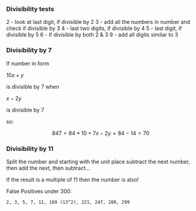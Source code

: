 ### Divisibility tests

2 - look at last digit, if divisible by 2
3 - add all the numbers in number and check if divisible by 3
4 - last two digits, if divisible by 4
5 - last digit, if divisible by 5
6 - if divisible by both 2 & 3
9 - add all digits similar to 3

### Divisibility by 7

If number in form

$10x + y$

is divisible by 7 when

$x - 2y$

is divisible by 7

so:

$$
	847 = 84 * 10 + 7
	x - 2y
		= 84 - 14
		= 70
$$

### Divisibility by 11

Split the number and starting with the unit place subtract the next number, then add the next, then subtract...

If the result is a multiple of 11 then the number is also!

False Positives under 300:

    2, 3, 5, 7, 11, 169 (13^2), 221, 247, 289, 299